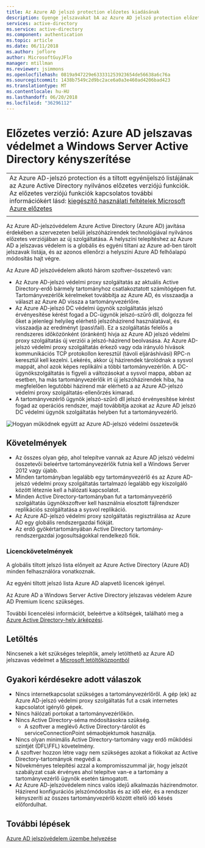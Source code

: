 ```yaml
---
title: Az Azure AD jelszó protection előzetes kiadásának
description: Gyenge jelszavakat bA az Azure AD jelszó protection előzetes kiadásának használatával a helyszíni Active Directoryban
services: active-directory
ms.service: active-directory
ms.component: authentication
ms.topic: article
ms.date: 06/11/2018
ms.author: joflore
author: MicrosoftGuyJFlo
manager: mtillman
ms.reviewer: jsimmons
ms.openlocfilehash: 0819a947229e633331253923654de56638a6c76a
ms.sourcegitcommit: 1438b7549c2d9bc2ace6a0a3e460ad4206bad423
ms.translationtype: MT
ms.contentlocale: hu-HU
ms.lasthandoff: 06/20/2018
ms.locfileid: "36296112"
---
```

# <a name="preview-enforce-azure-ad-password-protection-for-windows-server-active-directory"></a>Előzetes verzió: Azure AD jelszavas védelmet a Windows Server Active Directory kényszerítése

|     |
| --- |
| Az Azure AD-jelszó protection és a tiltott egyénijelszó listájának az Azure Active Directory nyilvános előzetes verziójú funkciók. Az előzetes verziójú funkciók kapcsolatos további információkért lásd: [kiegészítő használati feltételek Microsoft Azure előzetes](https://azure.microsoft.com/support/legal/preview-supplemental-terms/)|
|     |

Az Azure AD-jelszóvédelem Azure Active Directory (Azure AD) javítása érdekében a szervezeten belüli jelszóházirendek technológiával nyilvános előzetes verziójában az új szolgáltatása. A helyszíni telepítéshez az Azure AD a jelszavas védelem is a globális és egyéni tiltani az Azure ad-ben tárolt jelszavak listája, és az azonos ellenőrzi a helyszíni Azure AD felhőalapú módosítás hajt végre.

Az Azure AD jelszóvédelem alkotó három szoftver-összetevő van:

* Az Azure AD-jelszó védelmi proxy szolgáltatás az aktuális Active Directory-erdő bármely tartományhoz csatlakoztatott számítógépen fut. Tartományvezérlők kérelmeket továbbítja az Azure AD, és visszaadja a választ az Azure AD vissza a tartományvezérlőre.
* Az Azure AD-jelszó DC védelmi ügynök szolgáltatás jelszó érvényesítése kérést fogad a DC-ügynök jelszó-szűrő dll, dolgozza fel őket a jelenlegi helyileg elérhető jelszóházirend használatával, és visszaadja az eredményt (pass\fail). Ez a szolgáltatás felelős a rendszeres időközönként (óránként) hívja az Azure AD jelszó védelmi proxy szolgáltatás új verziói a jelszó-házirend beolvasása. Az Azure AD-jelszó védelmi proxy szolgáltatás érkező vagy oda irányuló hívások kommunikációs TCP protokollon keresztül (távoli eljáráshívási) RPC-n keresztül kell kezelni. Lekérés, akkor új házirendek tárolódnak a sysvol mappát, ahol azok képes replikálni a többi tartományvezérlőn. A DC-ügynökszolgáltatás is figyeli a változásokat a sysvol mappa, abban az esetben, ha más tartományvezérlők írt új jelszóházirendek hiba, ha megfelelően legutóbbi házirend már elérhető a az Azure AD-jelszó védelmi proxy szolgáltatás-ellenőrzés kimarad.
* A tartományvezérlő ügynök jelszó-szűrő dll jelszó érvényesítése kérést fogad az operációs rendszer, majd továbbítja azokat az Azure AD jelszó DC védelmi ügynök szolgáltatás helyben fut a tartományvezérlő.

![Hogyan működnek együtt az Azure AD-jelszó védelmi összetevők](./media/concept-password-ban-bad-on-premises/azure-ad-password-protection.png)

## <a name="requirements"></a>Követelmények

* Az összes olyan gép, ahol telepítve vannak az Azure AD jelszó védelmi összetevői beleértve tartományvezérlők futnia kell a Windows Server 2012 vagy újabb.
* Minden tartományban legalább egy tartományvezérlő és az Azure AD-jelszó védelmi proxy szolgáltatás tartalmazó legalább egy kiszolgáló között léteznie kell a hálózati kapcsolatot.
* Minden Active Directory-tartományban fut a tartományvezérlő szolgáltatás ügynökszoftver kell használnia elosztott fájlrendszer replikációs szolgáltatása a sysvol replikáció.
* Az Azure AD-jelszó védelmi proxy szolgáltatás regisztrálása az Azure AD egy globális rendszergazdai fiókját.
* Az erdő gyökértartományában Active Directory tartomány-rendszergazdai jogosultságokkal rendelkező fiók.

### <a name="license-requirements"></a>Licenckövetelmények

A globális tiltott jelszó lista előnyeit az Azure Active Directory (Azure AD) minden felhasználóra vonatkoznak.

Az egyéni tiltott jelszó lista Azure AD alapvető licencek igényel.

Az Azure AD a Windows Server Active Directory jelszavas védelem Azure AD Premium licenc szükséges. 

További licencelési információt, beleértve a költségek, található meg a [Azure Active Directory-hely árképzési](https://azure.microsoft.com/pricing/details/active-directory/).

## <a name="download"></a>Letöltés

Nincsenek a két szükséges telepítők, amely letölthető az Azure AD jelszavas védelmet a [Microsoft letöltőközpontból](https://www.microsoft.com/download/details.aspx?id=57071)

## <a name="answers-to-common-questions"></a>Gyakori kérdésekre adott válaszok

* Nincs internetkapcsolat szükséges a tartományvezérlőről. A gép (ek) az Azure AD-jelszó védelmi proxy szolgáltatás fut a csak internetes kapcsolatot igénylő gépek.
* Nincs hálózati portokat a tartományvezérlőkön.
* Nincs Active Directory-séma módosításokra szükség.
   * A szoftver a meglévő Active Directory-tárolót és serviceConnectionPoint sémaobjektumok használja.
* Nincs olyan minimális Active Directory-tartomány vagy erdő működési szintjét (DFL\FFL) követelmény.
* A szoftver hozzon létre vagy nem szükséges azokat a fiókokat az Active Directory-tartományok megvédi a.
* Növekményes telepítési azzal a kompromisszummal jár, hogy jelszót szabályzat csak érvényes ahol telepítve van-e a tartomány a tartományvezérlő ügynök esetén támogatott.
* Az Azure AD-jelszóvédelem nincs valós idejű alkalmazás házirendmotor. Házirend konfigurációs jelszómódosítás és az idő elér, és a rendszer kényszeríti az összes tartományvezérlő között eltelő idő késés előfordulhat.

## <a name="next-steps"></a>További lépések

[Azure AD jelszóvédelem üzembe helyezése](howto-password-ban-bad-on-premises.md)